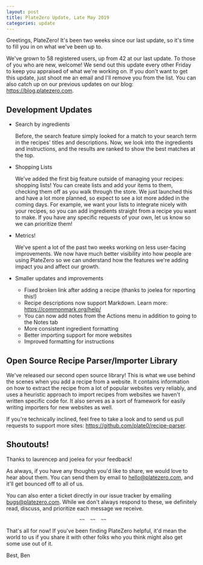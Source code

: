 ```yaml
---
layout: post
title: PlateZero Update, Late May 2019
categories: update
---
```


Greetings, PlateZero! It's been two weeks since our last update, so it's
time to fill you in on what we've been up to.

We've grown to 58 registered users, up from 42 at our last update. To
those of you who are new, welcome! We send out this update every other
Friday to keep you appraised of what we're working on. If you don't want
to get this update, just shoot me an email and I'll remove you from the
list. You can also catch up on our previous updates on our blog:
<https://blog.platezero.com>.

Development Updates
------------------------------------------------------------------------

* Search by ingredients

  Before, the search feature simply looked for a match to your search
  term in the recipes' titles and descriptions. Now, we look into the
  ingredients and instructions, and the results are ranked to show the
  best matches at the top.

* Shopping Lists

  We've added the first big feature outside of managing your recipes:
  shopping lists! You can create lists and add your items to them,
  checking them off as you walk through the store. We just launched this
  and have a lot more planned, so expect to see a lot more added in the
  coming days.  For example, we want your lists to integrate nicely with
  your recipes, so you can add ingredients straight from a recipe you
  want to make.  If you have any specific requests of your own, let us
  know so we can prioritize them!

* Metrics!

  We've spent a lot of the past two weeks working on less user-facing
  improvements. We now have much better visibility into how people are
  using PlateZero so we can understand how the features we're adding
  impact you and affect our growth.

* Smaller updates and improvements

    - Fixed broken link after adding a recipe (thanks to joelea for
      reporting this!)
    - Recipe descriptions now support Markdown. Learn more:
      <https://commonmark.org/help/>
    - You can now add notes from the Actions menu in addition to going
      to the Notes tab
    - More consistent ingredient formatting
    - Better importing support for more websites
    - Improved formatting for instructions

Open Source Recipe Parser/Importer Library
------------------------------------------------------------------------

We've released our second open source library! This is what we use
behind the scenes when you add a recipe from a website. It contains
information on how to extract the recipe from a lot of popular websites
very reliably, and uses a heuristic approach to import recipes from
websites we haven't written specific code for. It also serves as a sort
of framework for easily writing importers for new websites as well.

If you're technically inclined, feel free to take a look and to send us
pull requests to support more sites:
<https://github.com/plate0/recipe-parser>.

Shoutouts!
------------------------------------------------------------------------

Thanks to laurencep and joelea for your feedback!

As always, if you have any thoughts you'd like to share, we would love
to hear about them. You can send them by email to <hello@platezero.com>,
and it'll get bounced off to all of us.

You can also enter a ticket directly in our issue tracker by emailing
<bugs@platezero.com>. While we don't always respond to these, we
definitely read, discuss, and prioritize each message we receive.

                               ~~  ~~  ~~

That's all for now! If you've been finding PlateZero helpful, it'd mean
the world to us if you share it with other folks who you think might
also get some use out of it.

Best,
Ben
